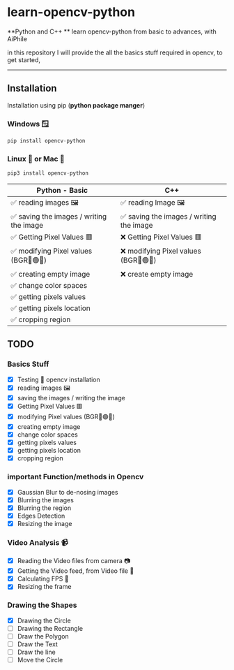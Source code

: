 # learn-opencv-python
**Python and C++ **
learn opencv-python from basic to advances, with AiPhile

in this  repository I will provide the all the basics stuff required in opencv, to get started, 


---
## Installation
Installation using pip (**python package manger**)

### Windows 🪟
```python 
pip install opencv-python
```
### Linux 🐧 or Mac 🍎

```python 
pip3 install opencv-python
```


| Python - Basic |     C++  |
|--------|-----| 
| ✅ reading images 🖼️ | ✅ reading Image :framed_picture:
| ✅ saving the images / writing the image | ✅ saving the images / writing the image
| ✅ Getting Pixel Values 🟥 |  ❌ Getting Pixel Values 🟥  
| ✅ modifying Pixel values (BGR🔵🟢🔴)  | ❌ modifying Pixel values (BGR🔵🟢🔴)
| ✅ creating empty image | ❌ create empty image 
| ✅ change color spaces
| ✅ getting pixels values
| ✅ getting pixels location
| ✅ cropping region
## TODO
### Basics Stuff
- [x]  Testing 🧪 opencv installation
- [x] reading images 🖼️
- [x] saving the images / writing the image
- [x] Getting Pixel Values 🟥
- [x] modifying Pixel values (BGR🔵🟢🔴)
- [x] creating empty image
- [x] change color spaces
- [x] getting pixels values
- [x] getting pixels location
- [x] cropping region
### important Function/methods in Opencv
- [x] Gaussian Blur to  de-nosing images
- [x] Blurring the images
- [x] Blurring the region
- [x] Edges Detection
- [x] Resizing the image

### Video Analysis :video_camera:
- [x] Reading the Video files from camera 📷
- [x] Getting the Video feed, from Video file 📁
- [x] Calculating FPS 🧲
- [x] Resizing the frame

### Drawing the Shapes
- [x] Drawing the Circle 
- [ ] Drawing the Rectangle 
- [ ] Draw the Polygon
- [ ] Draw the Text
- [ ] Draw the line
- [ ] Move the Circle